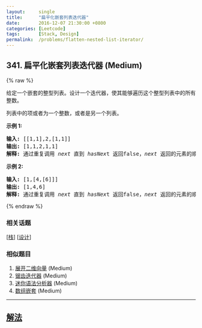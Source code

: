 ```yaml
---
layout:     single
title:      "扁平化嵌套列表迭代器"
date:       2016-12-07 21:30:00 +0800
categories: [Leetcode]
tags:       [Stack, Design]
permalink:  /problems/flatten-nested-list-iterator/
---
```


## 341. 扁平化嵌套列表迭代器 (Medium)

{% raw %}

<p>给定一个嵌套的整型列表。设计一个迭代器，使其能够遍历这个整型列表中的所有整数。</p>

<p>列表中的项或者为一个整数，或者是另一个列表。</p>

<p><strong>示例 1:</strong></p>

<pre><strong>输入: </strong>[[1,1],2,[1,1]]
<strong>输出: </strong>[1,1,2,1,1]
<strong>解释: </strong>通过重复调用&nbsp;<em>next </em>直到&nbsp;<em>hasNex</em>t 返回false，<em>next&nbsp;</em>返回的元素的顺序应该是: <code>[1,1,2,1,1]</code>。</pre>

<p><strong>示例 2:</strong></p>

<pre><strong>输入: </strong>[1,[4,[6]]]
<strong>输出: </strong>[1,4,6]
<strong>解释: </strong>通过重复调用&nbsp;<em>next&nbsp;</em>直到&nbsp;<em>hasNex</em>t 返回false，<em>next&nbsp;</em>返回的元素的顺序应该是: <code>[1,4,6]</code>。
</pre>

{% endraw %}

### 相关话题
  [[栈](https://github.com/openset/leetcode/tree/master/tag/stack/README.md)]
  [[设计](https://github.com/openset/leetcode/tree/master/tag/design/README.md)]

### 相似题目
  1. [展开二维向量](/problems/flatten-2d-vector) (Medium)
  1. [锯齿迭代器](/problems/zigzag-iterator) (Medium)
  1. [迷你语法分析器](/problems/mini-parser) (Medium)
  1. [数组嵌套](/problems/array-nesting) (Medium)

---

## [解法](https://github.com/openset/leetcode/tree/master/problems/flatten-nested-list-iterator)
